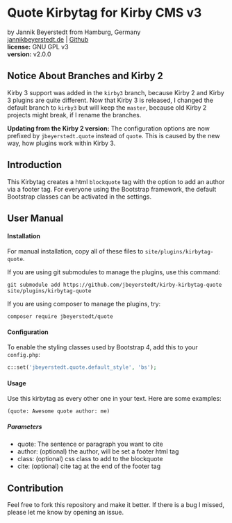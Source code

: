 # Quote Kirbytag for Kirby CMS v3
by Jannik Beyerstedt from Hamburg, Germany  
[jannikbeyerstedt.de](http://jannikbeyerstedt.de) | [Github](https://github.com/jbeyerstedt)  
**license:** GNU GPL v3  
**version:** v2.0.0

## Notice About Branches and Kirby 2
Kirby 3 support was added in the `kirby3` branch, because Kirby 2 and Kirby 3 plugins are quite different.
Now that Kirby 3 is released, I changed the default branch to `kirby3` but will keep the `master`, because old Kirby 2 projects might break, if I rename the branches.

**Updating from the Kirby 2 version:** The configuration options are now prefixed by `jbeyerstedt.quote` instead of `quote`.
This is caused by the new way, how plugins work within Kirby 3.


## Introduction
This Kirbytag creates a html `blockquote` tag with the option to add an author via a footer tag.
For everyone using the Bootstrap framework, the default Bootstrap classes can be activated in the settings.


## User Manual

#### Installation
For manual installation, copy all of these files to `site/plugins/kirbytag-quote`.

If you are using git submodules to manage the plugins, use this command:
```
git submodule add https://github.com/jbeyerstedt/kirby-kirbytag-quote site/plugins/kirbytag-quote
```

If you are using composer to manage the plugins, try:
```
composer require jbeyerstedt/quote
```

#### Configuration
To enable the styling classes used by Bootstrap 4, add this to your `config.php`:

```php
c::set('jbeyerstedt.quote.default_style', 'bs');
```

#### Usage
Use this kirbytag as every other one in your text. Here are some examples:

```
(quote: Awesome quote author: me)
```

##### Parameters

* quote: The sentence or paragraph you want to cite
* author: (optional) the author, will be set a footer html tag
* class: (optional) css class to add to the blockquote
* cite: (optional) cite tag at the end of the footer tag


## Contribution
Feel free to fork this repository and make it better. If there is a bug I missed, please let me know by opening an issue.
